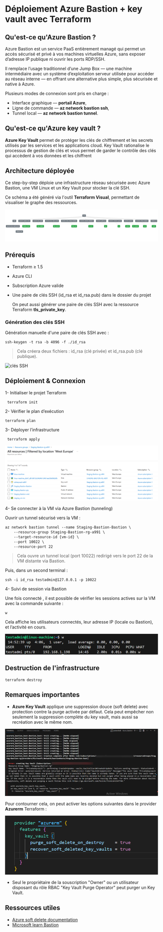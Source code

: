 # Déploiement Azure Bastion + key vault avec Terraform
## Qu'est-ce qu'Azure Bastion ?
Azure Bastion est un service PaaS entièrement managé qui permet un accès sécurisé et privé à vos machines virtuelles Azure, sans exposer d’adresse IP publique ni ouvrir les ports RDP/SSH.

Il remplace l’usage traditionnel d’une Jump Box — une machine intermédiaire avec un système d’exploitation serveur utilisée pour accéder au réseau interne — en offrant une alternative plus simple, plus sécurisée et native à Azure.

Plusieurs modes de connexion sont pris en charge :

- Interface graphique — **portail Azure**,
- Ligne de commande — **az network bastion ssh**,
- Tunnel local — **az network bastion tunnel**.
## Qu'est-ce qu'Azure key vault ?
**Azure Key Vault** permet de protéger les clés de chiffrement et les secrets utilisés par les services et les applications cloud. Key Vault rationalise le processus de gestion de clés et vous permet de garder le contrôle des clés qui accèdent à vos données et les chiffrent

## Architecture déployée
Ce step-by-step déploie une infrastructure réseau sécurisée avec Azure Bastion, une VM Linux et un Key Vault pour stocker la clé SSH.

Ce schéma a été généré via l'outil **Terraform Visual**, permettant de visualiser le graphe des ressources.

![Terraform plan](Pictures/Plan_architecture.png)
## Prérequis
- Terraform ≥ 1.5
- Azure CLI
- Subscription Azure valide
- Une paire de clés SSH (id_rsa et id_rsa.pub) dans le dossier du projet
    
    On peut aussi générer une paire de clés SSH avec la ressource Terraform **tls_private_key**.

### Génération des clés SSH
Génération manuelle d'une paire de clés SSH avec :

    ssh-keygen -t rsa -b 4096 -f ./id_rsa
 > Cela créera deux fichiers : id_rsa (clé privée) et id_rsa.pub (clé publique).  

 ![clés SSH](Pictures/ssh_clés.png)

## Déploiement & Connexion
1- Initialiser le projet Terraform

     terraform init
2- Vérifier le plan d’exécution

    terraform plan
3- Déployer l’infrastructure

     terraform apply

![terraform apply](Pictures/All_resources.png)   

4- Se connecter à la VM via Azure Bastion (tunneling)

Ouvrir un tunnel sécurisé vers la VM :

    az network bastion tunnel --name Staging-Bastion-Bastion \
        --resource-group Staging-Bastion-rg-a991 \
        --target-resource-id {vm-id} \
        --port 10022 \
        --resource-port 22
  > Cela ouvre un tunnel local (port 10022) redirigé vers le port 22 de la VM distante via Bastion.

 Puis, dans un second terminal :

    ssh -i id_rsa testadmin@127.0.0.1 -p 10022  
4- Suivi de session via Bastion

Une fois connecté , il est possible de vérifier les sessions actives sur la VM avec la commande suivante :    

    w
 Cela affiche les utilisateurs connectés, leur adresse IP (locale ou Bastion), et l’activité en cours.

 ![Session Bastion](Pictures/connexion_successfull.png)   
## Destruction de l'infrastructure

    terraform destroy
## Remarques importantes
- **Azure Key Vault** applique une suppression douce (soft delete) avec protection contre la purge activée par défaut. Cela peut empêcher non seulement la suppression complète du key vault, mais aussi sa recréation avec le même nom.

![terraform recreate infra](Pictures/Deleted_key_vault.png)

Pour contourner cela, on peut activer les options suivantes dans le provider **Azurerm** Terraform :

![azurerm_provider](Pictures/Purge_recover_key_vault.png)
- Seul le propriétaire de la souscription "Owner" ou un utilisateur disposant du rôle RBAC "Key Vault Purge Operator" peut purger un Key Vault.

## Ressources utiles
- [Azure soft delete documentation](https://learn.microsoft.com/en-us/azure/key-vault/general/soft-delete-overview)
- [Microsoft learn Bastion](https://learn.microsoft.com/fr-fr/azure/bastion/bastion-overview)